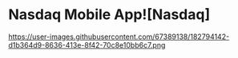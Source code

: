 # Nasdaq Mobile App![Nasdaq]
https://user-images.githubusercontent.com/67389138/182794142-d1b364d9-8636-413e-8f42-70c8e10bb6c7.png

